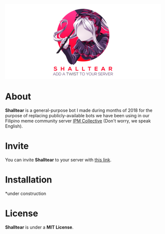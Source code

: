 <img align="center" src="src/assets/header.png" alt="Shalltear Logo">

About
=====
**Shalltear** is a general-purpose bot I made during months of 2018 for the purpose of replacing publicly-available bots we have been using in our Filipino meme community server [IPM Collective][1] (Don't worry, we speak English).

Invite
======
You can invite **Shalltear** to your server with [this link][2].

Installation
============
*under construction

License
=======
**Shalltear** is under a **MIT License**.

[1]: https://discord.gg/XmC7fht
[2]: https://discordapp.com/oauth2/authorize?client_id=490453816978702336&scope=bot&permissions=1580592192

